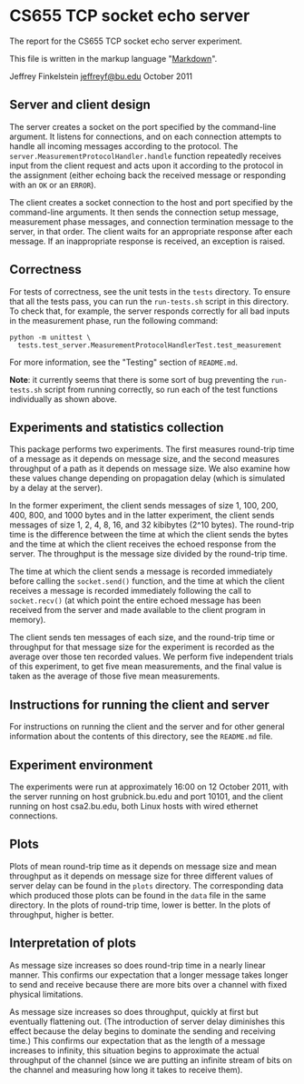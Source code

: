 # CS655 TCP socket echo server #

The report for the CS655 TCP socket echo server experiment.

This file is written in the markup language "[Markdown][1]".

Jeffrey Finkelstein <jeffreyf@bu.edu>
October 2011

[1]: http://daringfireball.net/projects/markdown

## Server and client design ##

The server creates a socket on the port specified by the command-line
argument. It listens for connections, and on each connection attempts to handle
all incoming messages according to the protocol. The
`server.MeasurementProtocolHandler.handle` function repeatedly receives input
from the client request and acts upon it according to the protocol in the
assignment (either echoing back the received message or responding with an `OK`
or an `ERROR`).

The client creates a socket connection to the host and port specified by the
command-line arguments. It then sends the connection setup message, measurement
phase messages, and connection termination message to the server, in that
order. The client waits for an appropriate response after each message. If an
inappropriate response is received, an exception is raised.

## Correctness ##

For tests of correctness, see the unit tests in the `tests` directory. To
ensure that all the tests pass, you can run the `run-tests.sh` script in this
directory. To check that, for example, the server responds correctly for all
bad inputs in the measurement phase, run the following command:

    python -m unittest \
      tests.test_server.MeasurementProtocolHandlerTest.test_measurement

For more information, see the "Testing" section of `README.md`.

**Note**: it currently seems that there is some sort of bug preventing the
`run-tests.sh` script from running correctly, so run each of the test functions
individually as shown above.

## Experiments and statistics collection ##

This package performs two experiments. The first measures round-trip time of a
message as it depends on message size, and the second measures throughput of a
path as it depends on message size. We also examine how these values change
depending on propagation delay (which is simulated by a delay at the server).

In the former experiment, the client sends messages of size 1, 100, 200, 400,
800, and 1000 bytes and in the latter experiment, the client sends messages of
size 1, 2, 4, 8, 16, and 32 kibibytes (2^10 bytes). The round-trip time is the
difference between the time at which the client sends the bytes and the time at
which the client receives the echoed response from the server. The throughput
is the message size divided by the round-trip time.

The time at which the client sends a message is recorded immediately before
calling the `socket.send()` function, and the time at which the client receives
a message is recorded immediately following the call to `socket.recv()` (at
which point the entire echoed message has been received from the server and
made available to the client program in memory).

The client sends ten messages of each size, and the round-trip time or
throughput for that message size for the experiment is recorded as the average
over those ten recorded values. We perform five independent trials of this
experiment, to get five mean measurements, and the final value is taken as the
average of those five mean measurements.

## Instructions for running the client and server ##

For instructions on running the client and the server and for other general
information about the contents of this directory, see the `README.md` file.

## Experiment environment ##

The experiments were run at approximately 16:00 on 12 October 2011, with the
server running on host grubnick.bu.edu and port 10101, and the client running
on host csa2.bu.edu, both Linux hosts with wired ethernet connections.

## Plots ##

Plots of mean round-trip time as it depends on message size and mean throughput
as it depends on message size for three different values of server delay can be
found in the `plots` directory. The corresponding data which produced those
plots can be found in the `data` file in the same directory. In the plots of
round-trip time, lower is better. In the plots of throughput, higher is better.

## Interpretation of plots ##

As message size increases so does round-trip time in a nearly linear
manner. This confirms our expectation that a longer message takes longer to
send and receive because there are more bits over a channel with fixed physical
limitations.

As message size increases so does throughput, quickly at first but eventually
flattening out. (The introduction of server delay diminishes this effect
because the delay begins to dominate the sending and receiving time.) This
confirms our expectation that as the length of a message increases to infinity,
this situation begins to approximate the actual throughput of the channel
(since we are putting an infinite stream of bits on the channel and measuring
how long it takes to receive them).
